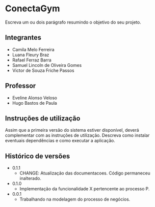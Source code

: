 # ConectaGym

Escreva um ou dois  parágrafo resumindo o objetivo do seu projeto.

## Integrantes

* Camila Melo Ferreira
* Luana Fleury Braz
* Rafael Ferraz Barra
* Samuel Lincoln de Oliveira Gomes
* Victor de Souza Friche Passos

## Professor

* Eveline Alonso Veloso
* Hugo Bastos de Paula

## Instruções de utilização

Assim que a primeira versão do sistema estiver disponível, deverá complementar com as instruções de utilização. Descreva como instalar eventuais dependências e como executar a aplicação.

## Histórico de versões

* 0.1.1
    * CHANGE: Atualização das documentacoes. Código permaneceu inalterado.
* 0.1.0
    * Implementação da funcionalidade X pertencente ao processo P.
* 0.0.1
    * Trabalhando na modelagem do processo de negócios.

